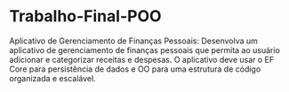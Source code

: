 # Trabalho-Final-POO
Aplicativo de Gerenciamento de Finanças Pessoais: Desenvolva um aplicativo de gerenciamento de finanças pessoais que permita ao usuário adicionar e categorizar receitas e despesas. O aplicativo deve usar o EF Core para persistência de dados e OO para uma estrutura de código organizada e escalável.
